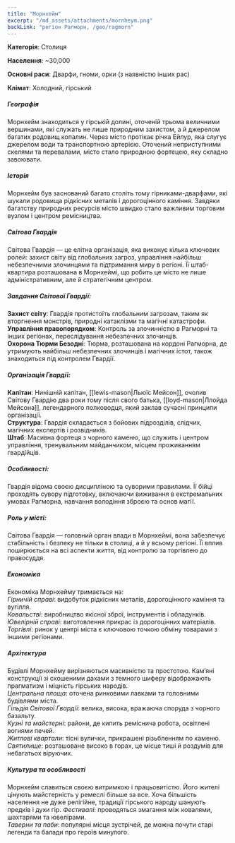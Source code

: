 ```yaml
---
title: "Морнхейм"
excerpt: "/md_assets/attachments/mornheym.png"
backLink: "регіон Рагморн, /geo/ragmorn"
---
```


**Категорія**: Столиця

**Населення**: ~30,000

**Основні раси**: Дварфи, гноми, орки (з наявністю інших рас)

**Клімат**: Холодний, гірський

##### Географія

Морнхейм знаходиться у гірській долині, оточеній трьома величними вершинами, які служать не лише природним захистом, а й джерелом багатих родовищ копалин. Через місто протікає річка Ейлур, яка слугує джерелом води та транспортною артерією. Оточений неприступними скелями та перевалами, місто стало природною фортецею, яку складно завоювати.  

##### Історія

Морнхейм був заснований багато століть тому гірниками-дварфами, які шукали родовища рідкісних металів і дорогоцінного каміння. Завдяки багатству природних ресурсів місто швидко стало важливим торговим вузлом і центром ремісництва.  

##### Світова Гвардія

Світова Гвардія — це елітна організація, яка виконує кілька ключових ролей: захист світу від глобальних загроз, управління найбільш небезпечними злочинцями та підтримання миру в регіоні. Її штаб-квартира розташована в Морнхеймі, що робить це місто не лише адміністративним, але й стратегічним центром.  

##### Завдання Світової Гвардії:

**Захист світу**: Гвардія протистоїть глобальним загрозам, таким як вторгнення монстрів, природні катаклізми та магічні катастрофи.  
**Управління правопорядком**: Контроль за злочинністю в Рагморні та інших регіонах, переслідування небезпечних злочинців.  
**Охорона Тюрми Безодні**: Тюрма, розташована на кордоні Рагморна, де утримують найбільш небезпечних злочинців і магічних істот, також знаходиться під контролем Гвардії.  

##### Організація Гвардії:

**Капітан**: Нинішній капітан, [[lewis-mason|Льюїс Мейсон]], очолив Світову Гвардію два роки тому після свого батька, [[loyd-mason|Ллойда Мейсона]], легендарного полководця, який заклав сучасні принципи організації.  
**Структура**: Гвардія складається з бойових підрозділів, слідчих, магічних експертів і розвідників.  
**Штаб**: Масивна фортеця з чорного каменю, що служить і центром управління, тренувальним майданчиком, місцем проживанням гвардійців.  

##### Особливості:

Гвардія відома своєю дисципліною та суворими правилами. Її бійці проходять сувору підготовку, включаючи виживання в екстремальних умовах Рагморна, навчання володіння зброєю та основ магії.

##### Роль у місті:

Світова Гвардія — головний орган влади в Морнхеймі, вона забезпечує стабільність і безпеку не тільки в столиці, а й у всьому регіоні. Її вплив поширюється на всі аспекти життя, від контролю за торгівлею до правосуддя.  

##### Економіка

Економіка Морнхейму тримається на:  
_Гірничій справі_: видобуток рідкісних металів, дорогоцінного каміння та вугілля.  
_Ковальстві_: виробництво якісної зброї, інструментів і обладунків.  
_Ювелірній справі_: виготовлення прикрас із дорогоцінних матеріалів.  
_Торгівлі_: ринок у центрі міста є ключовою точкою обміну товарами з іншими регіонами.  

##### Архітектура

Будівлі Морнхейму вирізняються масивністю та простотою. Кам’яні конструкції зі скошеними дахами з темного шиферу відображають прагматизм і міцність гірських народів.  
_Центральна площа_: оточена ринковими лавками та головними будівлями міста.  
_Гільдія Світової Гвардії_: велика, висока, вражаюча споруда з чорного базальту.  
_Кузні та майстерні_: райони, де кипить реміснича робота, освітлені вогнями печей.  
_Житлові квартали_: тісні вулички, прикрашені різьбленням по каменю.  
_Святилище_: розташоване високо в горах, це місце тиші й роздумів для небагатьох віруючих.  

##### Культура та особливості

Морнхейм славиться своєю витримкою і працьовитістю. Його жителі цінують майстерність у ремеслі більше за все. Хоча більшість населення не дуже релігійне, традиції гірського народу шанують предків і духи гір.
_Фестивалі_: проводяться змагання між ковалями, шахтарями та ювелірами.  
_Таверни та паби_: популярні місця зустрічей, де можна почути старі легенди та балади про героїв минулого.  
